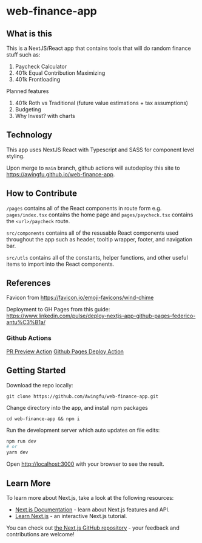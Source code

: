 # web-finance-app

## What is this

This is a NextJS/React app that contains tools that will do random finance stuff such as:

1. Paycheck Calculator
2. 401k Equal Contribution Maximizing
3. 401k Frontloading

Planned features

1. 401k Roth vs Traditional (future value estimations + tax assumptions)
2. Budgeting
3. Why Invest? with charts

## Technology

This app uses NextJS React with Typescript and SASS for component level styling.

Upon merge to `main` branch, github actions will autodeploy this site to <https://awingfu.github.io/web-finance-app>.

## How to Contribute

`/pages` contains all of the React components in route form e.g. `pages/index.tsx` contains the home page and `pages/paycheck.tsx` contains the `<url>/paycheck` route.

`src/components` contains all of the resusable React components used throughout the app such as header, tooltip wrapper, footer, and navigation bar.

`src/utls` contains all of the constants, helper functions, and other useful items to import into the React components.

## References

Favicon from https://favicon.io/emoji-favicons/wind-chime

Deployment to GH Pages from this guide: https://www.linkedin.com/pulse/deploy-nextjs-app-github-pages-federico-antu%C3%B1a/

### Github Actions

[PR Preview Action](https://github.com/rossjrw/pr-preview-action)
[Github Pages Deploy Action](https://github.com/JamesIves/github-pages-deploy-action)

## Getting Started

Download the repo locally:

```
git clone https://github.com/Awingfu/web-finance-app.git
```

Change directory into the app, and install npm packages

```
cd web-finance-app && npm i
```

Run the development server which auto updates on file edits:

```bash
npm run dev
# or
yarn dev
```

Open [http://localhost:3000](http://localhost:3000) with your browser to see the result.

## Learn More

To learn more about Next.js, take a look at the following resources:

- [Next.js Documentation](https://nextjs.org/docs) - learn about Next.js features and API.
- [Learn Next.js](https://nextjs.org/learn) - an interactive Next.js tutorial.

You can check out [the Next.js GitHub repository](https://github.com/vercel/next.js/) - your feedback and contributions are welcome!
